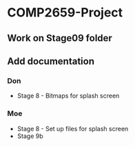 # COMP2659-Project

## Work on Stage09 folder

## Add documentation

### Don
- Stage 8 - Bitmaps for splash screen

### Moe
- Stage 8 - Set up files for splash screen
- Stage 9b

